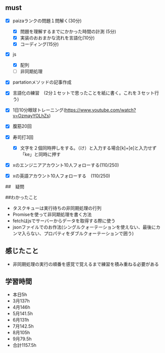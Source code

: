 

## must
- [x] paizaランクの問題１問解く(30分)
  - [x] 問題を理解するまでにかかった時間の計測 (5分)
  - [x] 実装のおおまかな流れを言語化(10分)
  - [x] コーディング(15分)
- [x] js
  - [x] 配列
  - [ ] 非同期処理
- [x] partationメソッドの記事作成
- [x] 言語化の練習　(2分１セットで思ったことを紙に書く。これを３セット行う)
- [x] 1日10分眼球トレーニング(https://www.youtube.com/watch?v=OzmayYOLhZs)
- [x] 腹筋20回
- [x] 寿司打3回
  - [x] 文字を２個同時押しをする。（け）と入力する場合[k]+[e]と入力せず「ke」と同時に押す
- [x] xのエンジニアアカウント10人フォローする(110/250)
- [x] xの英語アカウント10人フォローする　(110/250)
     

##　疑問


##わかったこと
- タスクキューは実行待ちの非同期処理の行列
- Promiseを使って非同期処理を書く方法
- fetchはjsでサーバーからデータを取得する際に使う
- jsonファイルでのお作法(シングルクォーテーションを使えない、最後にカンマ入らない、プロパティをダブルクォーテーションで囲う)

  
## 感じたこと
- 非同期処理の実行の順番を感覚で覚えるまで練習を積み重ねる必要がある


## 学習時間
  - 本日5h
  - 3月137h
  - 4月146h
  - 5月141.5h
  - 6月131h
  - 7月142.5h
  - 8月105h
  - 9月79.5h
  - 合計1157.5h
    







